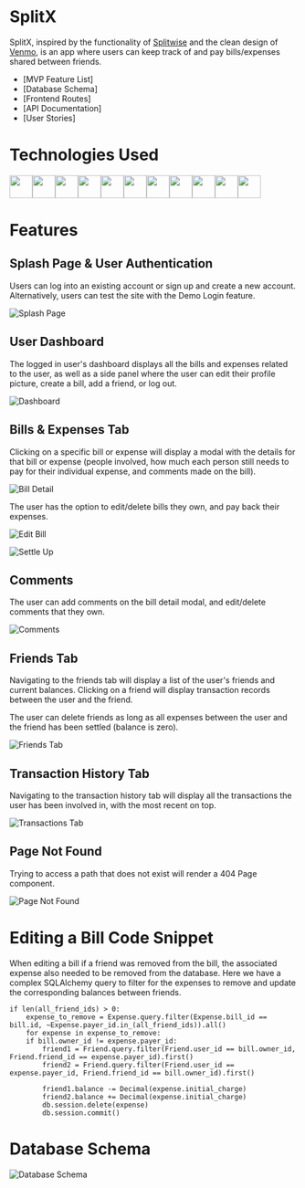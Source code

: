 # SplitX

SplitX, inspired by the functionality of [Splitwise](https://www.splitwise.com) and the clean design of [Venmo](https://www.venmo.com), is an app where users can keep track of and pay bills/expenses shared between friends.

- [MVP Feature List]
- [Database Schema]
- [Frontend Routes]
- [API Documentation]
- [User Stories]

# Technologies Used

<img src="https://cdn.jsdelivr.net/gh/devicons/devicon/icons/python/python-original.svg" height=40/><img src="https://cdn.jsdelivr.net/gh/devicons/devicon/icons/flask/flask-original.svg" height=40/><img src="https://cdn.jsdelivr.net/gh/devicons/devicon/icons/sqlalchemy/sqlalchemy-original.svg" height=40/><img  src="https://cdn.jsdelivr.net/gh/devicons/devicon/icons/javascript/javascript-original.svg"  height=40/><img src="https://cdn.jsdelivr.net/gh/devicons/devicon/icons/react/react-original.svg" height=40/><img src="https://cdn.jsdelivr.net/gh/devicons/devicon/icons/redux/redux-original.svg" height=40/><img  src="https://cdn.jsdelivr.net/gh/devicons/devicon/icons/css3/css3-original.svg"  height=40/><img  src="https://cdn.jsdelivr.net/gh/devicons/devicon/icons/html5/html5-original.svg"  height=40/><img  src="https://cdn.jsdelivr.net/gh/devicons/devicon/icons/git/git-original.svg"  height=40/><img src="https://cdn.jsdelivr.net/gh/devicons/devicon/icons/docker/docker-original.svg" height=40/><img  src="https://cdn.jsdelivr.net/gh/devicons/devicon/icons/vscode/vscode-original.svg"  height=40/>


# Features

## Splash Page & User Authentication

Users can log into an existing account or sign up and create a new account. Alternatively, users can test the site with the Demo Login feature.

![Splash Page](./images/splash.JPG)


## User Dashboard

The logged in user's dashboard displays all the bills and expenses related to the user, as well as a side panel where the user can edit their profile picture, create a bill, add a friend, or log out.

![Dashboard](./images/dashboard.JPG)


## Bills & Expenses Tab

Clicking on a specific bill or expense will display a modal with the details for that bill or expense (people involved, how much each person still needs to pay for their individual expense, and comments made on the bill).

![Bill Detail](./images/expense.JPG)

The user has the option to edit/delete bills they own, and pay back their expenses.

![Edit Bill](./images/editbill.JPG)

![Settle Up](./images/settleup.JPG)


## Comments

The user can add comments on the bill detail modal, and edit/delete comments that they own.

![Comments](./images/comment.JPG)


## Friends Tab

Navigating to the friends tab will display a list of the user's friends and current balances. Clicking on a friend will display transaction records between the user and the friend.

The user can delete friends as long as all expenses between the user and the friend has been settled (balance is zero).

![Friends Tab](./images/friendstab.JPG)


## Transaction History Tab

Navigating to the transaction history tab will display all the transactions the user has been involved in, with the most recent on top.

![Transactions Tab](./images/transactionstab.JPG)


## Page Not Found

Trying to access a path that does not exist will render a 404 Page component.

![Page Not Found](./images/pagenotfound.JPG)

# Editing a Bill Code Snippet
When editing a bill if a friend was removed from the bill, the associated expense also needed to be removed from the database.  Here we have a complex SQLAlchemy query to filter for the expenses to remove and update the corresponding balances between friends.
```
if len(all_friend_ids) > 0:
    expense_to_remove = Expense.query.filter(Expense.bill_id == bill.id, ~Expense.payer_id.in_(all_friend_ids)).all()
    for expense in expense_to_remove:
	if bill.owner_id != expense.payer_id:
	    friend1 = Friend.query.filter(Friend.user_id == bill.owner_id, Friend.friend_id == expense.payer_id).first()
	    friend2 = Friend.query.filter(Friend.user_id == expense.payer_id, Friend.friend_id == bill.owner_id).first()

	    friend1.balance -= Decimal(expense.initial_charge)
	    friend2.balance += Decimal(expense.initial_charge)
	    db.session.delete(expense)
	    db.session.commit()
```

# Database Schema
![Database Schema](./images/splittabilldbschema.JPG)


